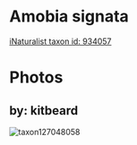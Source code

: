 
Amobia signata
==============
  
[iNaturalist taxon id: 934057](https://www.inaturalist.org/taxa/934057)
# Photos

## by: kitbeard
  
![taxon127048058](https://inaturalist-open-data.s3.amazonaws.com/photos/136007920/medium.jpeg)